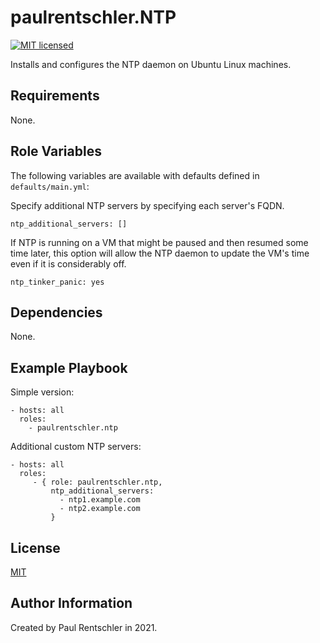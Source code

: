 paulrentschler.NTP
==================

[![MIT licensed][mit-badge]][mit-link]

Installs and configures the NTP daemon on Ubuntu Linux machines.

Requirements
------------

None.


Role Variables
--------------

The following variables are available with defaults defined in `defaults/main.yml`:

Specify additional NTP servers by specifying each server's FQDN.

    ntp_additional_servers: []


If NTP is running on a VM that might be paused and then resumed some time later, this option will allow the NTP daemon to update the VM's time even if it is considerably off.

    ntp_tinker_panic: yes


Dependencies
------------

None.


Example Playbook
----------------

Simple version:

    - hosts: all
      roles:
        - paulrentschler.ntp


Additional custom NTP servers:

    - hosts: all
      roles:
         - { role: paulrentschler.ntp,
             ntp_additional_servers:
               - ntp1.example.com
               - ntp2.example.com
             }


License
-------

[MIT][mit-link]


Author Information
------------------

Created by Paul Rentschler in 2021.


[mit-badge]: https://img.shields.io/badge/license-MIT-blue.svg
[mit-link]: https://github.com/paulrentschler/ansible-role-ntp/blob/master/LICENSE
